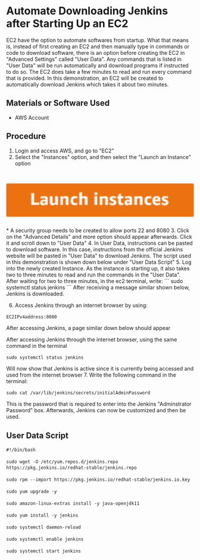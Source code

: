 # Automate Downloading Jenkins after Starting Up an EC2
EC2 have the option to automate softwares from startup. What that means is, instead of first creating
an EC2 and then manually type in commands or code to download software, there is an option before creating
the EC2 in "Advanced Settings" called "User Data". Any commands that is listed in "User Data" will be run automatically
and download programs if instructed to do so. The EC2 does take a few minutes to read and run every command that is provided.
In this demonstration, an EC2 will be created to automatically download Jenkins which takes it about
two minutes.

## Materials or Software Used
* AWS Account

## Procedure
1. Login and access AWS, and go to "EC2"
2. Select the "Instances" option, and then select the "Launch an Instance" option
<html>
     <h1>
        <img style="float: center;" src="AWS/EC2/Automate Downloading Jenkins in an EC2/pictures/1.png" width="1000" />
     </h1>
</html> 
* A security group needs to be created to allow ports 22 and 8080 
3. Click on the "Advanced Details" and more option should appear afterwards. Click it and scroll down
to "User Data"
4. In User Data, instructions can be pasted to download software. In this case, instructions from the
official Jenkins website will be pasted in "User Data" to download Jenkins. The script used in this 
demonstration is shown down below under "User Data Script"
5. Log into the newly created Instance. As the instance is starting up, it also takes two to three minutes
to read and run the commands in the "User Data". After waiting for two to three minutes, in the ec2 terminal,
write:
```
sudo systemctl status jenkins
```
After receiving a message similar shown below, Jenkins is downloaded.


6. Access Jenkins through an internet browser by using: 
```
EC2IPv4address:8080
```
After accessing Jenkins, a page similar down below should appear


After accessing Jenkins through the internet browser, using the same command in the terminal
```
sudo systemctl status jenkins
```
Will now show that Jenkins is active since it is currently being accessed and used from the internet
browser
7. Write the following command in the terminal:
```
sudo cat /var/lib/jenkins/secrets/initialAdminPassword
```
This is the password that is required to enter into the Jenkins "Adminstrator Password" box. Afterwards,
Jenkins can now be customized and then be used.


## User Data Script
```
#!/bin/bash

sudo wget -O /etc/yum.repos.d/jenkins.repo https://pkg.jenkins.io/redhat-stable/jenkins.repo

sudo rpm --import https://pkg.jenkins.io/redhat-stable/jenkins.io.key

sudo yum upgrade -y

sudo amazon-linux-extras install -y java-openjdk11

sudo yum install -y jenkins

sudo systemctl daemon-reload

sudo systemctl enable jenkins

sudo systemctl start jenkins
```
